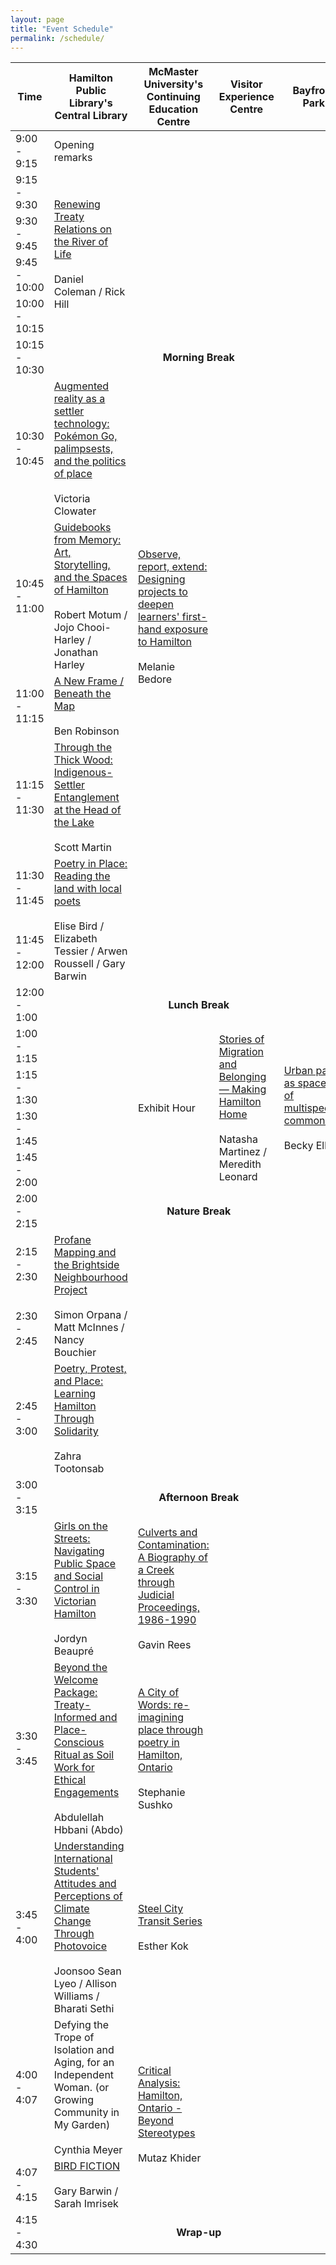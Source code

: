 ```yaml
---
layout: page
title: "Event Schedule"
permalink: /schedule/
---
```


<div class="post-title"><div>
<div class="schedule">

  <table>
    <thead>
      <tr>
        <th>Time</th>
        <th>Hamilton Public Library's Central Library</th>
        <th>McMaster University's Continuing Education Centre</th>
        <th>Visitor Experience Centre</th>
        <th>Bayfront Park</th>
      </tr>
    </thead>
    <tbody>
      <!-- Opening Remarks -->
      <tr>
        <td>9:00 - 9:15</td>
        <td>Opening remarks</td>
        <td rowspan="5" colspan="3" class="unused"></td>
      </tr>
      <!-- Renewing Treaty Relations -->
      <tr>
        <td>9:15 - 9:30</td>
          <td rowspan="4"> 
            <a href="{{ site.baseurl }}/abstracts/#Renewing Treaty Relations on the River of Life"> Renewing Treaty Relations on the River of Life
            </a>
            <br><br>
            Daniel Coleman / Rick Hill
          </td>
      </tr>
      <tr>
      <td>9:30 - 9:45</td>
      </tr>
      <tr>
      <td>9:45 - 10:00</td>
      </tr>
      <tr>
      <td>10:00 - 10:15</td>
      </tr>
      <!-- Morning Break (colspan across all venues) -->
      <tr>
        <td>10:15 - 10:30</td>
        <td colspan="4" style="text-align:center; font-weight:bold;">Morning Break</td>
      </tr>
      <!-- 10:30 parallel sessions -->
      <tr>
        <td>10:30 - 10:45</td>
        <td>
        <a href="{{ site.baseurl }}/abstracts/#Augmented reality as a settler technology: Pokémon Go, palimpsests, and the politics of place ">Augmented reality as a settler technology: Pokémon Go, palimpsests, and the politics of place  
        </a>
        <br><br>
        Victoria Clowater
        </td>
        <td rowspan="4">
        <a href="{{ site.baseurl }}/abstracts/#Observe, report, extend: Designing projects to deepen learners' first-hand exposure to Hamilton"> Observe, report, extend: Designing projects to deepen learners' first-hand exposure to Hamilton</a>
        <br><br>
        Melanie Bedore
        </td>
        <td rowspan="6" colspan="2" class="unused"></td>
      </tr>
      <tr>
        <td>10:45 - 11:00</td>
        <td>
          <a href="{{ site.baseurl }}/abstracts/#Guidebooks from Memory: Art, Storytelling, and the Spaces of Hamilton">Guidebooks from Memory: Art, Storytelling, and the Spaces of Hamilton
          </a>
        <br><br>
        Robert Motum / Jojo Chooi-Harley / Jonathan Harley </td>
      </tr>
      <tr>
        <td>11:00 - 11:15</td>
        <td>
        <a href="{{ site.baseurl }}/abstracts/#A New Frame / Beneath the Map"> A New Frame / Beneath the Map</a>
        <br><br>
        Ben Robinson
        </td>
      </tr>
      <tr>
        <td>11:15 - 11:30</td>
        <td>
        <a href="{{ site.baseurl }}/abstracts/#Through the Thick Wood: Indigenous-Settler Entanglement at the Head of the Lake">Through the Thick Wood: Indigenous-Settler Entanglement at the Head of the Lake </a>
        <br><br>
        Scott Martin
        </td>
      </tr>
      <tr>
        <td>11:30 - 11:45</td>
        <td rowspan="2">
        <a href="{{ site.baseurl }}/abstracts/#Poetry in Place: Reading the land with local poets">Poetry in Place: Reading the land with local poets</a>
        <br><br>
        Elise Bird / Elizabeth Tessier / Arwen Roussell / Gary Barwin
        </td>
        <td rowspan="2" class="unused" style=""></td>
      </tr>
      <tr>
        <td>11:45 - 12:00</td>
      </tr>
      <!-- Lunch Break -->
      <tr>
        <td>12:00 - 1:00</td>
        <td colspan="4" rowspan="1" style="text-align:center; font-weight:bold;">Lunch Break</td>
      </tr>
      <!-- 1:00 sessions -->
      <tr>
        <td>1:00 - 1:15</td>
        <td rowspan="4" class="unused"></td>
        <td rowspan="4" >Exhibit Hour</td>
        <td rowspan="4">
        <a href="{{ site.baseurl }}/abstracts/#Stories of Migration and Belonging — Making Hamilton Home">Stories of Migration and Belonging — Making Hamilton Home </a>
        <br><br>
        Natasha Martinez / Meredith Leonard
        </td>
        <td rowspan="4">
        <a href="{{ site.baseurl }}/abstracts/#Urban parks as spaces of multispecies commoning">Urban parks as spaces of multispecies commoning </a>
        <br><br>
        Becky Ellis
        </td>
      </tr>
      <tr><td>1:15 - 1:30</td>
      </tr>
      <tr><td>1:30 - 1:45</td>
      </tr>
      <tr><td>1:45 - 2:00</td>
      </tr>
      <!-- Nature Break -->
      <tr>
        <td>2:00 - 2:15</td>
        <td colspan="4" style="text-align:center; font-weight:bold;">Nature Break</td>
      </tr>
      <tr>
        <td>2:15 - 2:30</td>
        <td rowspan="2">
        <a href="{{ site.baseurl }}/abstracts/#Profane Mapping and the Brightside Neighbourhood Project">Profane Mapping and the Brightside Neighbourhood Project </a>
        <br><br>
        Simon Orpana / Matt McInnes / Nancy Bouchier 
        </td>
      <td rowspan="3" colspan="3" class="unused"></td>
      </tr>
      <tr><td>2:30 - 2:45</td>
      </tr>
      <tr>
        <td>2:45 - 3:00</td>
        <td rowspan="1">
        <a href="{{ site.baseurl }}/abstracts/#Poetry, Protest, and Place: Learning Hamilton Through Solidarity">Poetry, Protest, and Place: Learning Hamilton Through Solidarity</a>
        <br><br>
        Zahra Tootonsab
        </td>
      </tr>
      <!-- Afternoon Break -->
      <tr>
        <td>3:00 - 3:15</td>
        <td colspan="4" style="text-align:center; font-weight:bold;">Afternoon Break</td>
      </tr>
      <tr>
        <td>3:15 - 3:30</td>
        <td>
        <a href="{{ site.baseurl }}/abstracts/#Girls on the Streets: Navigating Public Space and Social Control in Victorian Hamilton">Girls on the Streets: Navigating Public Space and Social Control in Victorian Hamilton </a>
        <br><br>
        Jordyn Beaupré
        </td>
        <td>
        <a href="{{ site.baseurl }}/abstracts/#Culverts and Contamination: A Biography of a Creek through Judicial Proceedings, 1986-1990">Culverts and Contamination: A Biography of a Creek through Judicial Proceedings, 1986-1990 </a>
        <br><br>
        Gavin Rees
        </td>
        <td rowspan="5" colspan="2" class="unused"></td>
      </tr>
      <tr>
        <td>3:30 - 3:45</td>
        <td>
        <a href="{{ site.baseurl }}/abstracts/#Beyond the Welcome Package: Treaty-Informed and Place-Conscious Ritual as Soil Work for Ethical Engagements">Beyond the Welcome Package: Treaty-Informed and Place-Conscious Ritual as Soil Work for Ethical Engagements </a>
        <br><br>
        Abdulellah Hbbani (Abdo)
        </td>
        <td>
        <a href="{{ site.baseurl }}/abstracts/#A City of Words: re-imagining place through poetry in Hamilton, Ontario">A City of Words: re-imagining place through poetry in Hamilton, Ontario </a>
        <br><br>
        Stephanie Sushko
        </td>
      </tr>
      <tr>
        <td>3:45 - 4:00</td>
        <td>
        <a href="{{ site.baseurl }}/abstracts/#Understanding International Students' Attitudes and Perceptions of Climate Change Through Photovoice">Understanding International Students' Attitudes and Perceptions of Climate Change Through Photovoice </a>
        <br><br>
        Joonsoo Sean Lyeo / Allison Williams / Bharati Sethi
        </td>
        <td>
        <a href="{{ site.baseurl }}/abstracts/#Steel City Transit Series">Steel City Transit Series </a>
        <br><br>
        Esther Kok
        </td>
      </tr>
      <tr>
        <td>4:00 - 4:07</td>
        <td>
        Defying the Trope of Isolation and Aging, for an Independent Woman. (or Growing Community in My Garden)
        <br><br>
        Cynthia Meyer
        </td>
        <td rowspan="2">
        <a href="{{ site.baseurl }}/abstracts/#Critical Analysis: Hamilton, Ontario - Beyond Stereotypes">Critical Analysis: Hamilton, Ontario - Beyond Stereotypes</a>
        <br><br>
        Mutaz Khider 
        </td>
      </tr>
      <tr>
        <td>4:07 - 4:15</td>
        <td>
        <a href="{{ site.baseurl }}/abstracts/#BIRD FICTION">BIRD FICTION </a>
        <br><br>
        Gary Barwin / Sarah Imrisek
        </td>
      </tr>
      <!-- Wrap-up -->
      <tr>
        <td>4:15 - 4:30</td>
        <td colspan="4" style="text-align:center; font-weight:bold;">Wrap-up</td>
      </tr>
    </tbody>

  </table>
 
</div>
